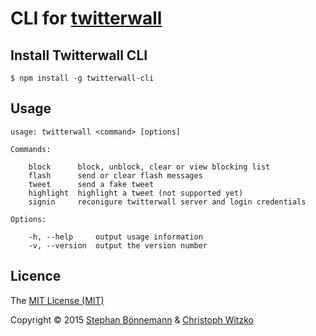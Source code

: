 # CLI for [twitterwall](https://github.com/conc-at/twitterwall)

## Install Twitterwall CLI

    $ npm install -g twitterwall-cli

## Usage

```
usage: twitterwall <command> [options]

Commands:

    block      block, unblock, clear or view blocking list
    flash      send or clear flash messages
    tweet      send a fake tweet
    highlight  highlight a tweet (not supported yet)
    signin     reconigure twitterwall server and login credentials

Options:

    -h, --help     output usage information
    -v, --version  output the version number
```

## Licence

The [MIT License (MIT)](http://opensource.org/licenses/MIT)

Copyright © 2015 [Stephan Bönnemann](https://twitter.com/boennemann) & [Christoph Witzko](https://twitter.com/christophwitzko)
